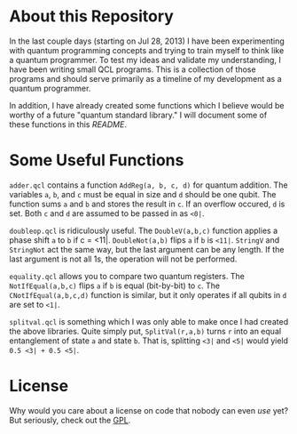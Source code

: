 About this Repository
=====================

In the last couple days (starting on Jul 28, 2013) I have been experimenting with quantum programming concepts and trying to train myself to think like a quantum programmer. To test my ideas and validate my understanding, I have been writing small QCL programs. This is a collection of those programs and should serve primarily as a timeline of my development as a quantum programmer.

In addition, I have already created some functions which I believe would be worthy of a future "quantum standard library." I will document some of these functions in this *README*.

Some Useful Functions
=====================

`adder.qcl` contains a function `AddReg(a, b, c, d)` for quantum addition. The variables `a`, `b`, and `c` must be equal in size and `d` should be one qubit. The function sums `a` and `b` and stores the result in `c`. If an overflow occured, `d` is set. Both `c` and `d` are assumed to be passed in as `<0|`.

`doubleop.qcl` is ridiculously useful. The `DoubleV(a,b,c)` function applies a phase shift `a` to `b` if c = <11|. `DoubleNot(a,b)` flips `a` if `b` is `<11|`. `StringV` and `StringNot` act the same way, but the last argument can be any length. If the last argument is not all 1s, the operation will not be performed.

`equality.qcl` allows you to compare two quantum registers. The `NotIfEqual(a,b,c)` flips `a` if `b` is equal (bit-by-bit) to `c`. The `CNotIfEqual(a,b,c,d)` function is similar, but it only operates if all qubits in `d` are set to `<1|`.

`splitval.qcl` is something which I was only able to make once I had created the above libraries. Quite simply put, `SplitVal(r,a,b)` turns `r` into an equal entanglement of state `a` and state `b`. That is, splitting `<3|` and `<5|` would yield `0.5 <3| + 0.5 <5|`. 

License
=======

Why would you care about a license on code that nobody can even *use* yet? But seriously, check out the [GPL](http://www.gnu.org/licenses/gpl.html).
